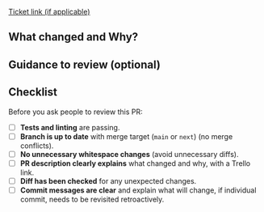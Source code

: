 [Ticket link (if applicable)](https://trello.com)

## What changed and Why?

<!-- EXAMPLE, fill this in

I have added/removed/altered:

- [ ] Added foo in bar
- [ ] Removed baz

I am doing this because:

-
-
-

-->

## Guidance to review (optional)

<!-- Provide any useful context for the reviewer:
- Key areas to focus on in the review
- Any known issues or limitations
- Dependencies or related changes to consider
-->

## Checklist

Before you ask people to review this PR:

- [ ] **Tests and linting** are passing.
- [ ] **Branch is up to date** with merge target (`main` or `next`) (no merge conflicts).
- [ ] **No unnecessary whitespace changes** (avoid unnecessary diffs).
- [ ] **PR description clearly explains** what changed and why, with a Trello link.
- [ ] **Diff has been checked** for any unexpected changes.
- [ ] **Commit messages are clear** and explain what will change, if individual commit, needs to be revisited retroactively.
